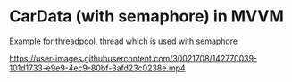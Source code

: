 # CarData (with semaphore) in MVVM


Example for threadpool, thread which is used with semaphore



https://user-images.githubusercontent.com/30021708/142770039-101d1733-e9e9-4ec9-80bf-3afd23c0238e.mp4

